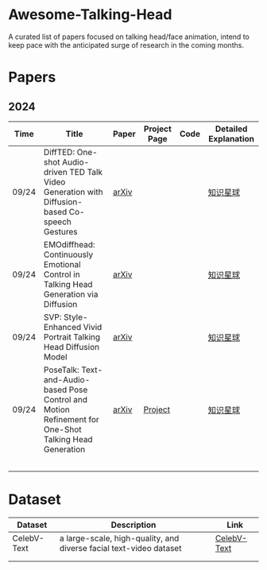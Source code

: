 # Awesome-Talking-Head

A curated list of papers focused on talking head/face animation, intend to keep pace with the anticipated surge of research in the coming months. 

# Papers

## 2024

| Time  | Title                                                        | Paper                                     | Project Page                                            | Code | Detailed Explanation                 |
| ----- | ------------------------------------------------------------ | ----------------------------------------- | ------------------------------------------------------- | ---- | ------------------------------------ |
| 09/24 | DiffTED: One-shot Audio-driven TED Talk Video Generation with Diffusion-based Co-speech Gestures | [arXiv](https://arxiv.org/pdf/2409.07649) |                                                         |      | [知识星球](https://t.zsxq.com/X9cqD) |
| 09/24 | EMOdiffhead: Continuously Emotional Control in Talking Head Generation via Diffusion | [arXiv](https://arxiv.org/abs/2409.07255) |                                                         |      | [知识星球](https://t.zsxq.com/P4inI) |
| 09/24 | SVP: Style-Enhanced Vivid Portrait Talking Head Diffusion Model | [arXiv](https://arxiv.org/abs/2409.03270) |                                                         |      | [知识星球](https://t.zsxq.com/RmSR4) |
| 09/24 | PoseTalk: Text-and-Audio-based Pose Control and Motion Refinement for One-Shot Talking Head Generation | [arXiv](https://arxiv.org/abs/2409.02657) | [Project](https://junleen.github.io/projects/posetalk/) |      | [知识星球](https://t.zsxq.com/14Yd5) |
|       |                                                              |                                           |                                                         |      |                                      |
|       |                                                              |                                           |                                                         |      |                                      |
|       |                                                              |                                           |                                                         |      |                                      |
|       |                                                              |                                           |                                                         |      |                                      |
|       |                                                              |                                           |                                                         |      |                                      |

# Dataset

| Dataset     | Description                                                  | Link                                          |
| ----------- | ------------------------------------------------------------ | --------------------------------------------- |
| CelebV-Text | a large-scale, high-quality, and diverse facial text-video dataset | [CelebV-Text](https://celebv-text.github.io/) |
|             |                                                              |                                               |
|             |                                                              |                                               |

